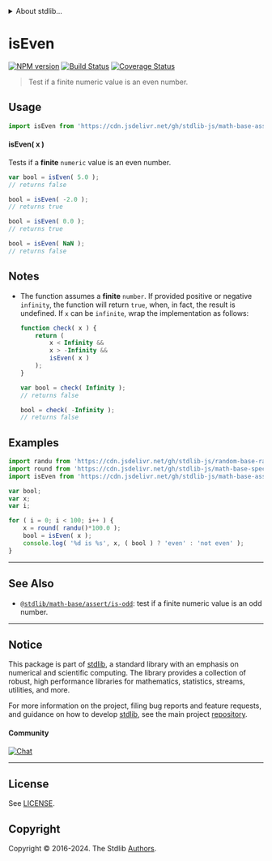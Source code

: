 <!--

@license Apache-2.0

Copyright (c) 2024 The Stdlib Authors.

Licensed under the Apache License, Version 2.0 (the "License");
you may not use this file except in compliance with the License.
You may obtain a copy of the License at

   http://www.apache.org/licenses/LICENSE-2.0

Unless required by applicable law or agreed to in writing, software
distributed under the License is distributed on an "AS IS" BASIS,
WITHOUT WARRANTIES OR CONDITIONS OF ANY KIND, either express or implied.
See the License for the specific language governing permissions and
limitations under the License.

-->


<details>
  <summary>
    About stdlib...
  </summary>
  <p>We believe in a future in which the web is a preferred environment for numerical computation. To help realize this future, we've built stdlib. stdlib is a standard library, with an emphasis on numerical and scientific computation, written in JavaScript (and C) for execution in browsers and in Node.js.</p>
  <p>The library is fully decomposable, being architected in such a way that you can swap out and mix and match APIs and functionality to cater to your exact preferences and use cases.</p>
  <p>When you use stdlib, you can be absolutely certain that you are using the most thorough, rigorous, well-written, studied, documented, tested, measured, and high-quality code out there.</p>
  <p>To join us in bringing numerical computing to the web, get started by checking us out on <a href="https://github.com/stdlib-js/stdlib">GitHub</a>, and please consider <a href="https://opencollective.com/stdlib">financially supporting stdlib</a>. We greatly appreciate your continued support!</p>
</details>

# isEven

[![NPM version][npm-image]][npm-url] [![Build Status][test-image]][test-url] [![Coverage Status][coverage-image]][coverage-url] <!-- [![dependencies][dependencies-image]][dependencies-url] -->

> Test if a finite numeric value is an even number.



<section class="usage">

## Usage

```javascript
import isEven from 'https://cdn.jsdelivr.net/gh/stdlib-js/math-base-assert-is-even@deno/mod.js';
```

#### isEven( x )

Tests if a **finite** `numeric` value is an even number.

```javascript
var bool = isEven( 5.0 );
// returns false

bool = isEven( -2.0 );
// returns true

bool = isEven( 0.0 );
// returns true

bool = isEven( NaN );
// returns false
```

</section>

<!-- /.usage -->

<section class="notes">

## Notes

-   The function assumes a **finite** `number`. If provided positive or negative `infinity`, the function will return `true`, when, in fact, the result is undefined. If `x` can be `infinite`, wrap the implementation as follows:

    ```javascript
    function check( x ) {
        return (
            x < Infinity &&
            x > -Infinity &&
            isEven( x )
        );
    }

    var bool = check( Infinity );
    // returns false

    bool = check( -Infinity );
    // returns false
    ```

</section>

<!-- /.notes -->

<section class="examples">

## Examples

<!-- eslint no-undef: "error" -->

```javascript
import randu from 'https://cdn.jsdelivr.net/gh/stdlib-js/random-base-randu@deno/mod.js';
import round from 'https://cdn.jsdelivr.net/gh/stdlib-js/math-base-special-round@deno/mod.js';
import isEven from 'https://cdn.jsdelivr.net/gh/stdlib-js/math-base-assert-is-even@deno/mod.js';

var bool;
var x;
var i;

for ( i = 0; i < 100; i++ ) {
    x = round( randu()*100.0 );
    bool = isEven( x );
    console.log( '%d is %s', x, ( bool ) ? 'even' : 'not even' );
}
```

</section>

<!-- /.examples -->

<!-- C interface documentation. -->



<!-- Section for related `stdlib` packages. Do not manually edit this section, as it is automatically populated. -->

<section class="related">

* * *

## See Also

-   <span class="package-name">[`@stdlib/math-base/assert/is-odd`][@stdlib/math/base/assert/is-odd]</span><span class="delimiter">: </span><span class="description">test if a finite numeric value is an odd number.</span>

</section>

<!-- /.related -->

<!-- Section for all links. Make sure to keep an empty line after the `section` element and another before the `/section` close. -->


<section class="main-repo" >

* * *

## Notice

This package is part of [stdlib][stdlib], a standard library with an emphasis on numerical and scientific computing. The library provides a collection of robust, high performance libraries for mathematics, statistics, streams, utilities, and more.

For more information on the project, filing bug reports and feature requests, and guidance on how to develop [stdlib][stdlib], see the main project [repository][stdlib].

#### Community

[![Chat][chat-image]][chat-url]

---

## License

See [LICENSE][stdlib-license].


## Copyright

Copyright &copy; 2016-2024. The Stdlib [Authors][stdlib-authors].

</section>

<!-- /.stdlib -->

<!-- Section for all links. Make sure to keep an empty line after the `section` element and another before the `/section` close. -->

<section class="links">

[npm-image]: http://img.shields.io/npm/v/@stdlib/math-base-assert-is-even.svg
[npm-url]: https://npmjs.org/package/@stdlib/math-base-assert-is-even

[test-image]: https://github.com/stdlib-js/math-base-assert-is-even/actions/workflows/test.yml/badge.svg?branch=v0.2.2
[test-url]: https://github.com/stdlib-js/math-base-assert-is-even/actions/workflows/test.yml?query=branch:v0.2.2

[coverage-image]: https://img.shields.io/codecov/c/github/stdlib-js/math-base-assert-is-even/main.svg
[coverage-url]: https://codecov.io/github/stdlib-js/math-base-assert-is-even?branch=main

<!--

[dependencies-image]: https://img.shields.io/david/stdlib-js/math-base-assert-is-even.svg
[dependencies-url]: https://david-dm.org/stdlib-js/math-base-assert-is-even/main

-->

[chat-image]: https://img.shields.io/gitter/room/stdlib-js/stdlib.svg
[chat-url]: https://app.gitter.im/#/room/#stdlib-js_stdlib:gitter.im

[stdlib]: https://github.com/stdlib-js/stdlib

[stdlib-authors]: https://github.com/stdlib-js/stdlib/graphs/contributors

[umd]: https://github.com/umdjs/umd
[es-module]: https://developer.mozilla.org/en-US/docs/Web/JavaScript/Guide/Modules

[deno-url]: https://github.com/stdlib-js/math-base-assert-is-even/tree/deno
[deno-readme]: https://github.com/stdlib-js/math-base-assert-is-even/blob/deno/README.md
[umd-url]: https://github.com/stdlib-js/math-base-assert-is-even/tree/umd
[umd-readme]: https://github.com/stdlib-js/math-base-assert-is-even/blob/umd/README.md
[esm-url]: https://github.com/stdlib-js/math-base-assert-is-even/tree/esm
[esm-readme]: https://github.com/stdlib-js/math-base-assert-is-even/blob/esm/README.md
[branches-url]: https://github.com/stdlib-js/math-base-assert-is-even/blob/main/branches.md

[stdlib-license]: https://raw.githubusercontent.com/stdlib-js/math-base-assert-is-even/main/LICENSE

<!-- <related-links> -->

[@stdlib/math/base/assert/is-odd]: https://github.com/stdlib-js/math-base-assert-is-odd/tree/deno

<!-- </related-links> -->

</section>

<!-- /.links -->

